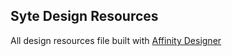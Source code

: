 ## Syte Design Resources

All design resources file built with [Affinity Designer](https://affinity.serif.com)
